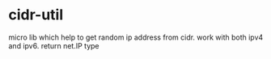 # cidr-util
micro lib which help to get random ip address from cidr. work with both ipv4 and ipv6. return net.IP type
